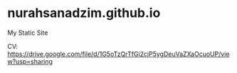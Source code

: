 # nurahsanadzim.github.io
My Static Site

CV:
https://drive.google.com/file/d/1G5oTzQrTfGi2cjP5ygDeuVaZXaOcuoUP/view?usp=sharing
